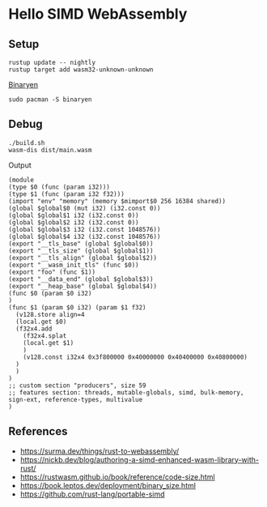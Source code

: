 # Hello SIMD WebAssembly

## Setup

    rustup update -- nightly
    rustup target add wasm32-unknown-unknown

[Binaryen](https://github.com/WebAssembly/binaryen)

    sudo pacman -S binaryen

## Debug

    ./build.sh
    wasm-dis dist/main.wasm

Output

    (module
    (type $0 (func (param i32)))
    (type $1 (func (param i32 f32)))
    (import "env" "memory" (memory $mimport$0 256 16384 shared))
    (global $global$0 (mut i32) (i32.const 0))
    (global $global$1 i32 (i32.const 0))
    (global $global$2 i32 (i32.const 0))
    (global $global$3 i32 (i32.const 1048576))
    (global $global$4 i32 (i32.const 1048576))
    (export "__tls_base" (global $global$0))
    (export "__tls_size" (global $global$1))
    (export "__tls_align" (global $global$2))
    (export "__wasm_init_tls" (func $0))
    (export "foo" (func $1))
    (export "__data_end" (global $global$3))
    (export "__heap_base" (global $global$4))
    (func $0 (param $0 i32)
    )
    (func $1 (param $0 i32) (param $1 f32)
      (v128.store align=4
      (local.get $0)
      (f32x4.add
        (f32x4.splat
        (local.get $1)
        )
        (v128.const i32x4 0x3f800000 0x40000000 0x40400000 0x40800000)
      )
      )
    )
    ;; custom section "producers", size 59
    ;; features section: threads, mutable-globals, simd, bulk-memory, sign-ext, reference-types, multivalue
    )

## References

- https://surma.dev/things/rust-to-webassembly/
- https://nickb.dev/blog/authoring-a-simd-enhanced-wasm-library-with-rust/
- https://rustwasm.github.io/book/reference/code-size.html
- https://book.leptos.dev/deployment/binary_size.html
- https://github.com/rust-lang/portable-simd
